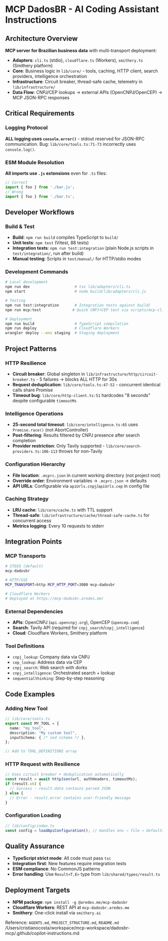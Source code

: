 # MCP DadosBR - AI Coding Assistant Instructions

## Architecture Overview

**MCP server for Brazilian business data** with multi-transport deployment:
- **Adapters**: `cli.ts` (stdio), `cloudflare.ts` (Workers), `smithery.ts` (Smithery platform)
- **Core**: Business logic in `lib/core/` - tools, caching, HTTP client, search providers, intelligence orchestration
- **Infrastructure**: Circuit breaker, thread-safe cache, telemetry in `lib/infrastructure/`
- **Data Flow**: CNPJ/CEP lookups → external APIs (OpenCNPJ/OpenCEP) → MCP JSON-RPC responses

## Critical Requirements

### Logging Protocol
**ALL logging uses `console.error()`** - stdout reserved for JSON-RPC communication. Bug: `lib/core/tools.ts:71-73` incorrectly uses `console.log()`.

### ESM Module Resolution
**All imports use `.js` extensions** even for `.ts` files:
```typescript
// Correct
import { foo } from './bar.js';
// Wrong
import { foo } from './bar.ts';
```

## Developer Workflows

### Build & Test
- **Build**: `npm run build` compiles TypeScript to `build/`
- **Unit tests**: `npm test` (Vitest, 88 tests)
- **Integration tests**: `npm run test:integration` (plain Node.js scripts in `test/integration/`, run after build)
- **Manual testing**: Scripts in `test/manual/` for HTTP/stdio modes

### Development Commands
```bash
# Local development
npm run dev                    # tsx lib/adapters/cli.ts
npm start                      # node build/lib/adapters/cli.js

# Testing
npm run test:integration       # Integration tests against build/
npm run mcp:test              # Quick CNPJ+CEP test via scripts/mcp-client.js

# Deployment
npm run build                  # TypeScript compilation
npm run deploy                 # Cloudflare Workers
wrangler deploy --env staging  # Staging deployment
```

## Project Patterns

### HTTP Resilience
- **Circuit breaker**: Global singleton in `lib/infrastructure/http/circuit-breaker.ts` - 5 failures → blocks ALL HTTP for 30s
- **Request deduplication**: `lib/core/tools.ts:47-52` - concurrent identical calls share Promise
- **Timeout bug**: `lib/core/http-client.ts:51` hardcodes "8 seconds" despite configurable `timeoutMs`

### Intelligence Operations
- **25-second total timeout**: `lib/core/intelligence.ts:65` uses `Promise.race()` (not AbortController)
- **Post-filtering**: Results filtered by CNPJ presence after search completion
- **Provider restriction**: Only Tavily supported - `lib/core/search-providers.ts:106-113` throws for non-Tavily

### Configuration Hierarchy
- **File location**: `.mcprc.json` in current working directory (not project root)
- **Override order**: Environment variables → `.mcprc.json` → defaults
- **API URLs**: Configurable via `apiUrls.cnpj`/`apiUrls.cep` in config file

### Caching Strategy
- **LRU cache**: `lib/core/cache.ts` with TTL support
- **Thread-safe**: `lib/infrastructure/cache/thread-safe-cache.ts` for concurrent access
- **Metrics logging**: Every 10 requests to stderr

## Integration Points

### MCP Transports
```bash
# STDIO (default)
mcp-dadosbr

# HTTP/SSE
MCP_TRANSPORT=http MCP_HTTP_PORT=3000 mcp-dadosbr

# Cloudflare Workers
# Deployed at https://mcp-dadosbr.aredes.me/
```

### External Dependencies
- **APIs**: OpenCNPJ (`api.opencnpj.org`), OpenCEP (`opencep.com`)
- **Search**: Tavily API (required for `cnpj_search`/`cnpj_intelligence`)
- **Cloud**: Cloudflare Workers, Smithery platform

### Tool Definitions
- `cnpj_lookup`: Company data via CNPJ
- `cep_lookup`: Address data via CEP
- `cnpj_search`: Web search with dorks
- `cnpj_intelligence`: Orchestrated search + lookup
- `sequentialthinking`: Step-by-step reasoning

## Code Examples

### Adding New Tool
```typescript
// lib/core/tools.ts
export const MY_TOOL = {
  name: "my_tool",
  description: "My custom tool",
  inputSchema: { /* zod schema */ },
};

// Add to TOOL_DEFINITIONS array
```

### HTTP Request with Resilience
```typescript
// Uses circuit breaker + deduplication automatically
const result = await httpJson(url, authHeaders, timeoutMs);
if (result.ok) {
  // Success - result.data contains parsed JSON
} else {
  // Error - result.error contains user-friendly message
}
```

### Configuration Loading
```typescript
// lib/config/index.ts
const config = loadApiConfiguration(); // Handles env → file → defaults
```

## Quality Assurance

- **TypeScript strict mode**: All code must pass `tsc`
- **Integration first**: New features require integration tests
- **ESM compliance**: No CommonJS patterns
- **Error handling**: Use `Result<T,E>` type from `lib/shared/types/result.ts`

## Deployment Targets

- **NPM package**: `npm install -g @aredes.me/mcp-dadosbr`
- **Cloudflare Workers**: REST API at `mcp-dadosbr.aredes.me`
- **Smithery**: One-click install via `smithery.ai`

Reference: `AGENTS.md`, `PROJECT_STRUCTURE.md`, `README.md`</content>
<parameter name="filePath">/Users/cristianocosta/workspace/mcp-workspace/dadosbr-mcp/.github/copilot-instructions.md